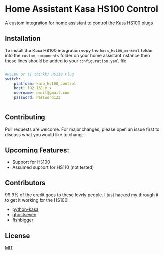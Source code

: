# Home Assistant Kasa HS100 Control
A custom integration for home assistant to control the Kasa HS100 plugs

## Installation

To install the Kasa HS100 integration copy the `kasa_hs100_control` folder into the `custom_components` folder on your home assistant instance then these lines should be added to your `configuration.yaml` file. 

```yaml

#HS100 or (I thinkk) HS110 Plug
switch:
    platform: kasa_hs100_control
    host: 192.168.x.x
    username: email@gmail.com
    password: Password123
    
```

## Contributing
Pull requests are welcome. For major changes, please open an issue first to discuss what you would like to change

## Upcoming Features:
* Support for HS100
* Assumed support for HS110 (not tested)

## Contributors
99.9% of the credit goes to these lovely people. I just hacked my through it to get it working for the HS100!
* [python-kasa](https://github.com/python-kasa/python-kasa)
* [ghostseven](https://github.com/ghostseven/python-kasa)
* [fishbigger](https://github.com/fishbigger/HomeAssistant-Tapo-P100-Control)


## License
[MIT](https://choosealicense.com/licenses/mit/)
